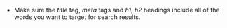 - Make sure the *title* tag, *meta* tags and *h1*, *h2* headings include all of the words you want to target for search results.